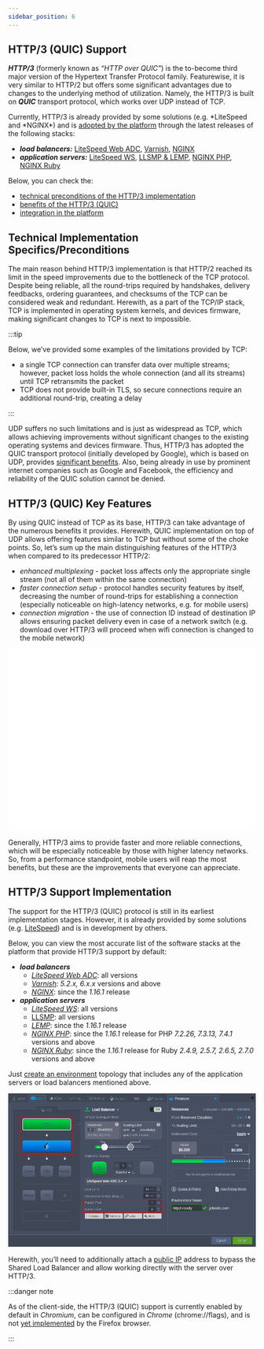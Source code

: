 ```yaml
---
sidebar_position: 6
---
```


## HTTP/3 (QUIC) Support

**_HTTP/3_** (formerly known as _“HTTP over QUIC"_) is the to-become third major version of the Hypertext Transfer Protocol family. Featurewise, it is very similar to HTTP/2 but offers some significant advantages due to changes to the underlying method of utilization. Namely, the HTTP/3 is built on **_QUIC_** transport protocol, which works over UDP instead of TCP.

Currently, HTTP/3 is already provided by some solutions (e.g. *LiteSpeed and *NGINX\*) and is [adopted by the platform](/docs/ApplicationSetting/External%20Access%20To%20Applications/HTTP3%20Support) through the latest releases of the following stacks:

- **_load balancers:_** [LiteSpeed Web ADC](/docs/Load%20Balancers/LiteSpeed%20Web%20ADC), [Varnish](/docs/Load%20Balancers/Varnish), [NGINX](/docs/Load%20Balancers/NGINX/NGINX%20Balancer)
- **_application servers:_** [LiteSpeed WS](/docs/PHP/PHP%20App%20Servers/LiteSpeed%20Web%20Server), [LLSMP & LEMP](/docs/PHP/PHP%20App%20Servers/LEMP%20&%20LLSMP), [NGINX PHP](/docs/PHP/PHP%20App%20Servers/NGINX%20PHP/), [NGINX Ruby](/docs/Ruby/NGINX%20Ruby)

Below, you can check the:

- [technical preconditions of the HTTP/3 implementation](/docs/ApplicationSetting/External%20Access%20To%20Applications/HTTP3%20Support#technical-implementation-specificspreconditions)
- [benefits of the HTTP/3 (QUIC)](/docs/ApplicationSetting/External%20Access%20To%20Applications/HTTP3%20Support#http3-quic-key-features)
- [integration in the platform](/docs/ApplicationSetting/External%20Access%20To%20Applications/HTTP3%20Support#http3-support-implementation)

## Technical Implementation Specifics/Preconditions

The main reason behind HTTP/3 implementation is that HTTP/2 reached its limit in the speed improvements due to the bottleneck of the TCP protocol. Despite being reliable, all the round-trips required by handshakes, delivery feedbacks, ordering guarantees, and checksums of the TCP can be considered weak and redundant. Herewith, as a part of the TCP/IP stack, TCP is implemented in operating system kernels, and devices firmware, making significant changes to TCP is next to impossible.

:::tip

Below, we’ve provided some examples of the limitations provided by TCP:

- a single TCP connection can transfer data over multiple streams; however, packet loss holds the whole connection (and all its streams) until TCP retransmits the packet
- TCP does not provide built-in TLS, so secure connections require an additional round-trip, creating a delay

:::

UDP suffers no such limitations and is just as widespread as TCP, which allows achieving improvements without significant changes to the existing operating systems and devices firmware. Thus, HTTP/3 has adopted the QUIC transport protocol (initially developed by Google), which is based on UDP, provides [significant benefits](/docs/ApplicationSetting/External%20Access%20To%20Applications/HTTP3%20Support#http3-quic-key-features). Also, being already in use by prominent internet companies such as Google and Facebook, the efficiency and reliability of the QUIC solution cannot be denied.

## HTTP/3 (QUIC) Key Features

By using QUIC instead of TCP as its base, HTTP/3 can take advantage of the numerous benefits it provides. Herewith, QUIC implementation on top of UDP allows offering features similar to TCP but without some of the choke points. So, let’s sum up the main distinguishing features of the HTTP/3 when compared to its predecessor HTTP/2:

- _enhanced multiplexing_ - packet loss affects only the appropriate single stream (not all of them within the same connection)
- _faster connection setup_ - protocol handles security features by itself, decreasing the number of round-trips for establishing a connection (especially noticeable on high-latency networks, e.g. for mobile users)
- _connection migration_ - the use of connection ID instead of destination IP allows ensuring packet delivery even in case of a network switch (e.g. download over HTTP/3 will proceed when wifi connection is changed to the mobile network)

<div style={{
    display:'flex',
    justifyContent: 'center',
    margin: '0 0 1rem 0'
}}>

![Locale Dropdown](./img/HTTP3Support/01-http2-vs-http3.gif)

</div>

Generally, HTTP/3 aims to provide faster and more reliable connections, which will be especially noticeable by those with higher latency networks. So, from a performance standpoint, mobile users will reap the most benefits, but these are the improvements that everyone can appreciate.

## HTTP/3 Support Implementation

The support for the HTTP/3 (QUIC) protocol is still in its earliest implementation stages. However, it is already provided by some solutions (e.g. [LiteSpeed](https://www.litespeedtech.com/latest-techs/litespeed-is-first)) and is in development by others.

Below, you can view the most accurate list of the software stacks at the platform that provide HTTP/3 support by default:

- **_load balancers_**
  - [_LiteSpeed Web ADC_](/docs/Load%20Balancers/LiteSpeed%20Web%20ADC): all versions
  - [_Varnish_](/docs/Load%20Balancers/Varnish): _5.2.x, 6.x.x_ versions and above
  - [_NGINX_](/docs/Load%20Balancers/NGINX/NGINX%20Balancer): since the _1.16.1_ release
- **_application servers_**
  - [_LiteSpeed WS_](/docs/PHP/PHP%20App%20Servers/LiteSpeed%20Web%20Server): all versions
  - [LLSMP](/docs/PHP/PHP%20App%20Servers/LEMP%20&%20LLSMP): all versions
  - [_LEMP_](/docs/PHP/PHP%20App%20Servers/LEMP%20&%20LLSMP): since the _1.16.1_ release
  - [_NGINX PHP_](/docs/PHP/PHP%20App%20Servers/NGINX%20PHP/): since the _1.16.1_ release for PHP _7.2.26, 7.3.13, 7.4.1_ versions and above
  - [_NGINX Ruby_](/docs/Ruby/NGINX%20Ruby): since the _1.16.1_ release for Ruby _2.4.9, 2.5.7, 2.6.5, 2.7.0_ versions and above

Just [create an environment](/docs/EnvironmentManagement/Setting%20Up%20Environment) topology that includes any of the application servers or load balancers mentioned above.

<div style={{
    display:'flex',
    justifyContent: 'center',
    margin: '0 0 1rem 0'
}}>

![Locale Dropdown](./img/HTTP3Support/02-http3-ready-servers.png)

</div>

Herewith, you’ll need to additionally attach a [public IP](/docs/ApplicationSetting/External%20Access%20To%20Applications/Public%20IP) address to bypass the Shared Load Balancer and allow working directly with the server over HTTP/3.

:::danger note

As of the client-side, the HTTP/3 (QUIC) support is currently enabled by default in _Chromium_, can be configured in _Chrome_ (chrome://flags), and is not [yet implemented](https://bugzilla.mozilla.org/show_bug.cgi?id=1158011) by the Firefox browser.

:::
